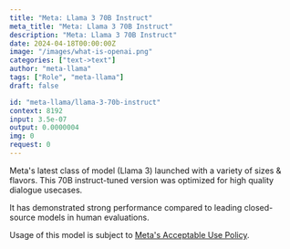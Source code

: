 ```yaml
---
title: "Meta: Llama 3 70B Instruct"
meta_title: "Meta: Llama 3 70B Instruct"
description: "Meta: Llama 3 70B Instruct"
date: 2024-04-18T00:00:00Z
image: "/images/what-is-openai.png"
categories: ["text->text"]
author: "meta-llama"
tags: ["Role", "meta-llama"]
draft: false

id: "meta-llama/llama-3-70b-instruct"
context: 8192
input: 3.5e-07
output: 0.0000004
img: 0
request: 0
---
```


Meta's latest class of model (Llama 3) launched with a variety of sizes & flavors. This 70B instruct-tuned version was optimized for high quality dialogue usecases.

It has demonstrated strong performance compared to leading closed-source models in human evaluations.

Usage of this model is subject to [Meta's Acceptable Use Policy](https://www.llama.com/llama3/use-policy/).

